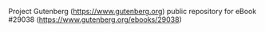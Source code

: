 Project Gutenberg (https://www.gutenberg.org) public repository for eBook #29038 (https://www.gutenberg.org/ebooks/29038)
